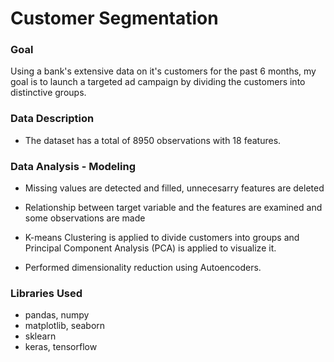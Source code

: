 # Customer Segmentation

### Goal
Using a bank's extensive data on it's customers for the past 6 months, my goal is to launch a targeted ad campaign by dividing the customers into distinctive groups.

### Data Description
* The dataset has a total of 8950 observations with 18 features.

### Data Analysis - Modeling
* Missing values are detected and filled, unnecesarry features are deleted

* Relationship between target variable and the features are examined and some observations are made

* K-means Clustering is applied to divide customers into groups and Principal Component Analysis (PCA) is applied to visualize it.

* Performed dimensionality reduction using Autoencoders.


### Libraries Used
* pandas, numpy
* matplotlib, seaborn
* sklearn
* keras, tensorflow
